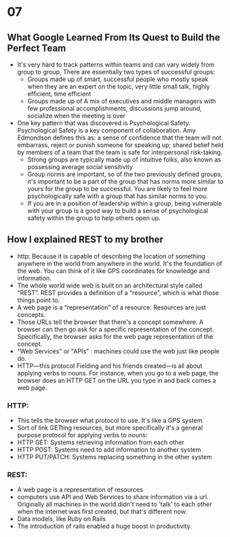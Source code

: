 # 07 

## What Google Learned From Its Quest to Build the Perfect Team
- It's very hard to track patterns within teams and can vary widely from group to group, There are essentially two types of successful groups:
  - Groups made up of smart, successful people who mostly speak when they are an expert on the topic, very little small talk, highly efficient, time efficient
  - Groups made up of A mix of executives and middle managers with few professional accomplishments, discussions jump around, socialize when the meeting is over
- One key pattern that was discovered is Psychological Safety. Psychological Safety is a key component of collaboration. Amy Edmondson defines this as: a sense of confidence that the team will not embarrass, reject or punish someone for speaking up; shared belief held by members of a team that the team is safe for interpersonal risk-taking.
  - Strong groups are typically made up of intuitive folks, also known as possessing average social sensitivity
  - Group norms are important, so of the two previously defined groups, it's important to be a part of the group that has norms more similar to yours for the group to be successful. You are likely to feel more psychologically safe with a group that has similar norms to you.
  - If you are in a position of leadership within a group, being vulnerable with your group is a good way to build a sense of psychological safety within the group to help others open up.


## How I explained REST to my brother
- http: Because it is capable of describing the location of something anywhere in the world from anywhere in the world. It's the foundation of the web. You can think of it like GPS coordinates for knowledge and information.
- The whole world wide web is built on an architectural style called “REST”. REST provides a definition of a “resource”, which is what those things point to.
- A web page is a “representation” of a resource. Resources are just concepts.
- Those URLs tell the browser that there's a concept somewhere. A browser can then go ask for a specific representation of the concept. Specifically, the browser asks for the web page representation of the concept.
- “Web Services” or "APIs" : machines could use the web just like people do.
- HTTP—this protocol Fielding and his friends created—is all about applying verbs to nouns. For instance, when you go to a web page, the browser does an HTTP GET on the URL you type in and back comes a web page.

### HTTP:
- This tells the browser what protocol to use. It's like a GPS system
- Sort of link GETting resources, but more specifically it's a general purpose protocol for applying verbs to nouns:
- HTTP GET: Systems retrieving information from each other
- HTTP POST: Systems need to add information to another system
- HTTP PUT/PATCH: Systems replacing something in the other system

### REST:
- A web page is a representation of resources
- computers use API and Web Services to share information via a url. Originally all machines in the world didn't need to 'talk' to each other when the internet was first created, but that's different now.
- Data models, like Ruby on Rails
- The introduction of rails enabled a huge boost in productivity.